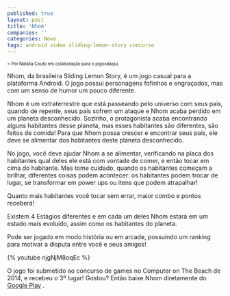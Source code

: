 ```yaml
---
published: true
layout: post
title: 'Nhom'
companies: ''
categories: News
tags: android video sliding-lemon-story concurso
---
```

<span style="font-size: x-small;">> Por Nat&#225;lia Couto em colabora&#231;&#227;o para o jogosdaqui.</span>

 
Nhom, da brasileira Sliding Lemon Story, &#233; um jogo casual para a plataforma Android.
O jogo possui personagens fofinhos e engra&#231;ados, mas com um senso de humor um pouco diferente.
 
Nhom &#233; um extraterrestre que est&#225; passeando pelo universo com seus pais, quando de repente, seus pais sofrem um ataque e Nhom acaba perdido em um planeta desconhecido.
Sozinho, o protagonista acaba encontrando alguns habitantes desse planeta, mas esses habitantes s&#227;o diferentes, s&#227;o feitos de comida! 
Para que Nhom possa crescer e encontrar seus pais, ele deve se alimentar dos habitantes deste planeta desconhecido.
 

 
No jogo, voc&#234; deve ajudar Nhom a se alimentar, verificando na placa dos habitantes qual deles ele est&#225; com vontade de comer, e ent&#227;o tocar em cima do habitante. Mas tome cuidado, quando os habitantes come&#231;am a brilhar, diferentes coisas podem acontecer: os habitantes podem trocar de lugar, se transformar em power ups ou itens que podem atrapalhar!
 

 
Quanto mais habitantes voc&#234; tocar sem errar, maior combo e pontos receber&#225;!
 
Existem 4 Est&#225;gios diferentes e em cada um deles Nhom estar&#225; em um estado mais evolu&#237;do, assim como os habitantes do planeta.
 
Pode ser jogado em modo hist&#243;ria ou em arcade, possuindo um ranking para motivar a disputa entre voc&#234; e seus amigos!
 
{% youtube njgNjM8oqEc %}
 
O jogo foi submetido ao concurso de games no Computer on The Beach de 2014, e recebeu o 3&#186; lugar!
Gostou? Ent&#227;o baixe Nhom diretamente do <a href="https://play.google.com/store/apps/details?id=com.SlidingLemonStory.NhomFreeHD" target="_blank">Google Play</a>
.
